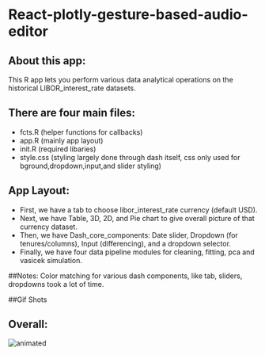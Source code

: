 # React-plotly-gesture-based-audio-editor

## About this app:
This R app lets you perform various data analytical operations on the historical LIBOR_interest_rate datasets.

## There are four main files:
- fcts.R (helper functions for callbacks)
- app.R (mainly app layout)
- init.R (required libaries)
- style.css (styling largely done through dash itself,
             css only used for bground,dropdown,input,and slider styling)

## App Layout:
- First, we have a tab to choose libor_interest_rate currency (default USD).
- Next, we have Table, 3D, 2D, and Pie chart to give overall picture of that currency dataset. 
- Then, we have Dash_core_components: Date slider, Dropdown (for tenures/columns), Input (differencing), and a dropdown selector.
- Finally, we have four data pipeline modules for cleaning, fitting, pca and vasicek simulation.

##Notes:
Color matching for various dash components, like tab, sliders, dropdowns took a lot of time.

##Gif Shots
## Overall:
![animated](screenshots/App.gif)

